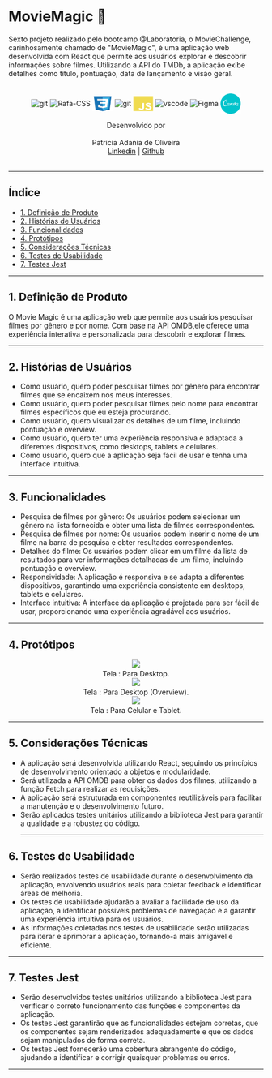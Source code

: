 # MovieMagic 🎥
Sexto projeto realizado pelo bootcamp @Laboratoria, o MovieChallenge, carinhosamente chamado de "MovieMagic", é uma aplicação web desenvolvida com React que permite aos usuários explorar e descobrir informações sobre filmes. Utilizando a API do TMDb, a aplicação exibe detalhes como título, pontuação, data de lançamento e visão geral.


<div align="center">
  
  <br>
  <img align="center" alt="git" height="30" width="40" src="https://cdn.jsdelivr.net/gh/devicons/devicon/icons/git/git-original.svg"/>
    <img align="center" alt="Rafa-CSS" height="30" width="40" src="https://user-images.githubusercontent.com/120285942/236062287-09f1bc78-7e35-45bc-b420-17b08bd4f81d.svg">
     <img align="center" alt="Rafa-CSS" height="30" width="40" src="https://raw.githubusercontent.com/devicons/devicon/master/icons/css3/css3-original.svg">
  <img align="center" alt="git" height="30" width="40" src="https://camo.githubusercontent.com/900baefb89e187c8b32cdbb3b440d1502fe8f30a1a335cc5dc5868af0142f8b1/68747470733a2f2f63646e2e6a7364656c6976722e6e65742f67682f64657669636f6e732f64657669636f6e2f69636f6e732f6e6f64656a732f6e6f64656a732d6f726967696e616c2e737667" />
  <img align="center" alt="Rafa-Js" height="30" width="40" src="https://raw.githubusercontent.com/devicons/devicon/master/icons/javascript/javascript-plain.svg">
  <img align="center" alt="vscode" height="30" width="40" src="https://cdn.jsdelivr.net/gh/devicons/devicon/icons/vscode/vscode-original.svg" />
  <img align="center" alt="Figma" height="30" width="40" src="https://cdn.jsdelivr.net/gh/devicons/devicon/icons/figma/figma-original.svg" />
   <img align="center" alt="Canva" height="40" width="40" src="https://raw.githubusercontent.com/devicons/devicon/master/icons/canva/canva-original.svg">
  <br>


  Desenvolvido por <br>
  <br>
    Patricia Adania de Oliveira<br>
  [Linkedin](https://www.linkedin.com/in/patriciadania/) | [Github](https://github.com/patriciadania)
  <br>
  <br>
</div>
 
***
## Índice

* [1. Definição de Produto](#1-definição-de-produto) 
* [2. Histórias de Usuários](#2-histórias-de-usuários) 
* [3. Funcionalidades](#3-funcionalidades)
* [4. Protótipos](#4-protótipos)
* [5. Considerações Técnicas](5-considerações-técnicas) 
* [6. Testes de Usabilidade](#6-testes-de-usabilidade) 
* [7. Testes Jest](#7-testes-jest) 

***
## 1. Definição de Produto 
O Movie Magic é uma aplicação web que permite aos usuários pesquisar filmes por gênero e por nome. Com base na API OMDB,ele oferece uma experiência interativa e personalizada para descobrir e explorar filmes.
***
## 2. Histórias de Usuários 
- Como usuário, quero poder pesquisar filmes por gênero para encontrar filmes que se encaixem nos meus interesses.
- Como usuário, quero poder pesquisar filmes pelo nome para encontrar filmes específicos que eu esteja procurando.
- Como usuário, quero visualizar os detalhes de um filme, incluindo pontuação e overview.
- Como usuário, quero ter uma experiência responsiva e adaptada a diferentes dispositivos, como desktops, tablets e celulares.
- Como usuário, quero que a aplicação seja fácil de usar e tenha uma interface intuitiva.
 ***
 ## 3. Funcionalidades
- Pesquisa de filmes por gênero: Os usuários podem selecionar um gênero na lista fornecida e obter uma lista de filmes correspondentes.
- Pesquisa de filmes por nome: Os usuários podem inserir o nome de um filme na barra de pesquisa e obter resultados correspondentes.
- Detalhes do filme: Os usuários podem clicar em um filme da lista de resultados para ver informações detalhadas de um filme, incluindo pontuação e overview.
- Responsividade: A aplicação é responsiva e se adapta a diferentes dispositivos, garantindo uma experiência consistente em desktops, tablets e celulares.
- Interface intuitiva: A interface da aplicação é projetada para ser fácil de usar, proporcionando uma experiência agradável aos usuários.
 ***

 ## 4. Protótipos
 <div align="center">
  <img width="500" src="https://github.com/patriciadania/MovieChallenge/assets/120285942/72763f3a-59f2-45a6-ad97-5216dad449b8"/><br>
    Tela : Para Desktop.  
     <br>
</div>
<div align="center">
  <img width="500" src="https://github.com/patriciadania/MovieChallenge/assets/120285942/11c8f425-b447-4765-83e6-c41924252e4f"/><br>
    Tela : Para Desktop (Overview).  
    <br>
</div>
 <div align="center">
  <img width="300" src="https://github.com/patriciadania/MovieChallenge/assets/120285942/ff89ba71-419e-4e1a-9a56-56ff27ddd05e"/><br>
    Tela : Para Celular e Tablet.  

</div>

  ***
 ## 5. Considerações Técnicas
- A aplicação será desenvolvida utilizando React, seguindo os princípios de desenvolvimento orientado a objetos e modularidade.
- Será utilizada a API OMDB para obter os dados dos filmes, utilizando a função Fetch para realizar as requisições.
- A aplicação será estruturada em componentes reutilizáveis para facilitar a manutenção e o desenvolvimento futuro.
- Serão aplicados testes unitários utilizando a biblioteca Jest para garantir a qualidade e a robustez do código.
   ***
## 6. Testes de Usabilidade
- Serão realizados testes de usabilidade durante o desenvolvimento da aplicação, envolvendo usuários reais para coletar feedback e identificar áreas de melhoria.
- Os testes de usabilidade ajudarão a avaliar a facilidade de uso da aplicação, a identificar possíveis problemas de navegação e a garantir uma experiência intuitiva para os usuários.
- As informações coletadas nos testes de usabilidade serão utilizadas para iterar e aprimorar a aplicação, tornando-a mais amigável e eficiente.
 ***
  ## 7. Testes Jest
- Serão desenvolvidos testes unitários utilizando a biblioteca Jest para verificar o correto funcionamento das funções e componentes da aplicação.
- Os testes Jest garantirão que as funcionalidades estejam corretas, que os componentes sejam renderizados adequadamente e que os dados sejam manipulados de forma correta.
- Os testes Jest fornecerão uma cobertura abrangente do código, ajudando a identificar e corrigir quaisquer problemas ou erros.
 ***
